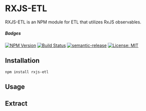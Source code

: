 # RXJS-ETL

RXJS-ETL is an NPM module for ETL that utilizes RxJS observables.

##### Badges

[![NPM Version][npm-image]][npm-url]
[![Build Status][travis-image]][travis-url]
[![semantic-release][semantic-release-image]][semantic-release-url]
[![License: MIT](https://img.shields.io/badge/License-MIT-yellow.svg)](https://opensource.org/licenses/MIT)

[npm-image]: https://img.shields.io/npm/v/etl.svg
[npm-url]: https://npmjs.org/package/etl 
[travis-image]: https://travis-ci.com/team-velocirabbit/rx-etl.svg?branch=master
[travis-url]: https://travis-ci.com/team-velocirabbit/rx-etl
[semantic-release-image]: https://img.shields.io/badge/%20%20%F0%9F%93%A6%F0%9F%9A%80-semantic--release-e10079.svg
[semantic-release-url]: https://github.com/semantic-release/semantic-release


## Installation

```
npm install rxjs-etl
```

## Usage

## Extract